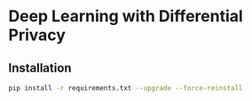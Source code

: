 # Deep Learning with Differential Privacy

## Installation

```bash
pip install -r requirements.txt --upgrade --force-reinstall
```
